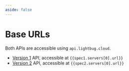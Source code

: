 ```yaml
---
aside: false
---
```


<script setup lang="ts">
import { loadSpec } from '../swagger/load'
const spec1 = loadSpec(1)
const spec2 = loadSpec(2)
console.log(spec1.servers[0])
</script>

# Base URLs

Both APIs are accessible using  `api.lightbug.cloud`.

 - [Version 1](/apis/v1/) API, accessible at `{{spec1.servers[0].url}}`
 - [Version 2](/apis/v2/) API, accessible at `{{spec2.servers[0].url}}`
